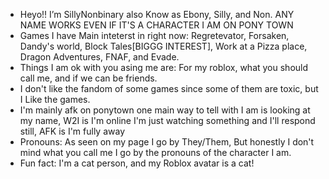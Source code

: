 - Heyo!! I’m SillyNonbinary also Know as Ebony, Silly, and Non. ANY NAME WORKS EVEN IF IT'S A CHARACTER I AM ON PONY TOWN
 - Games I have Main inteterst in right now: Regretevator, Forsaken, Dandy's world, Block Tales[BIGGG INTEREST], Work at a Pizza place, Dragon Adventures, FNAF, and Evade.
 - Things I am ok with you asing me are: For my roblox, what you should call me, and if we can be friends.
 - I don't like the fandom of some games since some of them are toxic, but I Like the games.
 - I'm mainly afk on ponytown one main way to tell with I am is looking at my name, W2I is I'm online I'm just watching something and I'll respond still, AFK is I'm fully away
 - Pronouns: As seen on my page I go by They/Them, But honestly I don't mind what you call me I go by the pronouns of the character I am.
 - Fun fact: I'm a cat person, and my Roblox avatar is a cat!
